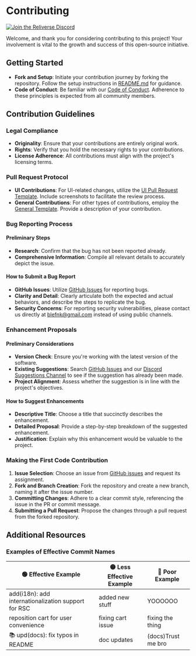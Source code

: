 # Contributing

<!--
For those who are viewing the current markdown file using:
 – VSCode: Press F1 or Cmd/Ctrl+Shift+P and enter ">Markdown: Open Preview". Please install the "markdownlint" and "Markdown All in One" extensions.
 – GitHub: Does this .md file appear different from what you are used to seeing on GitHub? Ensure the URL does not end with "?plain=1".
-->

[![Join the Reliverse Discord](https://discordapp.com/api/guilds/1075533942096150598/widget.png?style=banner2)][bleverse-discord]

Welcome, and thank you for considering contributing to this project! Your involvement is vital to the growth and success of this open-source initiative.

## Getting Started

- **Fork and Setup**: Initiate your contribution journey by forking the repository. Follow the setup instructions in [README.md](../README.md) for guidance.
- **Code of Conduct**: Be familiar with our [Code of Conduct](./CODE_OF_CONDUCT.md). Adherence to these principles is expected from all community members.

## Contribution Guidelines

### Legal Compliance

- **Originality**: Ensure that your contributions are entirely original work.
- **Rights**: Verify that you hold the necessary rights to your contributions.
- **License Adherence**: All contributions must align with the project's licensing terms.

### Pull Request Protocol

- **UI Contributions**: For UI-related changes, utilize the [UI Pull Request Template](.github/ISSUE_TEMPLATE/FEATURE_REQUEST.yml). Include screenshots to facilitate the review process.
- **General Contributions**: For other types of contributions, employ the [General Template](.github/ISSUE_TEMPLATE/FEATURE_REQUEST.yml). Provide a description of your contribution.

### Bug Reporting Process

#### Preliminary Steps

- **Research**: Confirm that the bug has not been reported already.
- **Comprehensive Information**: Compile all relevant details to accurately depict the issue.

#### How to Submit a Bug Report

- **GitHub Issues**: Utilize [GitHub Issues](https://github.com/blefnk/her-driver-test-nextjs-template/issues/new) for reporting bugs.
- **Clarity and Detail**: Clearly articulate both the expected and actual behaviors, and describe the steps to replicate the bug.
- **Security Concerns**: For reporting security vulnerabilities, please contact us directly at <blefnk@gmail.com> instead of using public channels.

### Enhancement Proposals

#### Preliminary Considerations

- **Version Check**: Ensure you're working with the latest version of the software.
- **Existing Suggestions**: Search [GitHub Issues](https://github.com/blefnk/her-driver-test-nextjs-template/issues?q=) and our [Discord Suggestions Channel](https://discord.com/channels/1075533942096150598/1196425440777224212) to see if the suggestion has already been made.
- **Project Alignment**: Assess whether the suggestion is in line with the project's objectives.

#### How to Suggest Enhancements

- **Descriptive Title**: Choose a title that succinctly describes the enhancement.
- **Detailed Proposal**: Provide a step-by-step breakdown of the suggested enhancement.
- **Justification**: Explain why this enhancement would be valuable to the project.

### Making the First Code Contribution

1. **Issue Selection**: Choose an issue from [GitHub issues](https://github.com/blefnk/her-driver-test-nextjs-template/issues?q=) and request its assignment.
2. **Fork and Branch Creation**: Fork the repository and create a new branch, naming it after the issue number.
3. **Committing Changes**: Adhere to a clear commit style, referencing the issue in the PR or commit message.
4. **Submitting a Pull Request**: Propose the changes through a pull request from the forked repository.

## Additional Resources

### Examples of Effective Commit Names

| 🟢 Effective Example                                | 🟡 Less Effective Example | 🔴 Poor Example    |
| --------------------------------------------------- | ------------------------- | ------------------ |
| add(i18n): add internationalization support for RSC | added new stuff           | YOOOOOO            |
| reposition cart for user convenience                | fixing cart issue         | fixing the thing   |
| 📚 upd(docs): fix typos in README                   | doc updates               | (docs)Trust me bro |

[bleverse-discord]: https://discord.gg/Pb8uKbwpsJ
